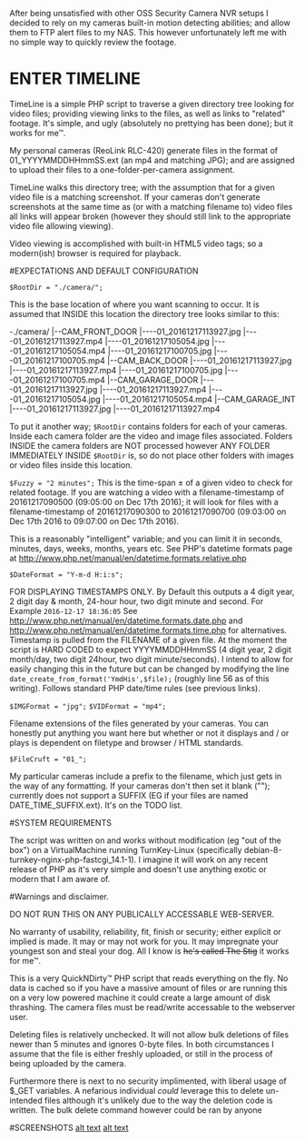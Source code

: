 After being unsatisfied with other OSS Security Camera NVR setups I decided to rely on my cameras built-in motion detecting abilities; and allow them to FTP alert files to my NAS.  This however unfortunately left me with no simple way to quickly review the footage.

# ENTER TIMELINE

TimeLine is a simple PHP script to traverse a given directory tree looking for video files; providing viewing links to the files, as well as links to "related" footage.  It's simple, and ugly (absolutely no prettying has been done); but it works for me™.

My personal cameras (ReoLink RLC-420) generate files in the format of 01_YYYYMMDDHHmmSS.ext (an mp4 and matching JPG); and are assigned to upload their files to a one-folder-per-camera assignment.

TimeLine walks this directory tree; with the assumption that for a given video file is a matching screenshot.  If your cameras don't generate screenshots at the same time as (or with a matching filename to) video files all links will appear broken (however they should still link to the appropriate video file allowing viewing).

Video viewing is accomplished with built-in HTML5 video tags; so a modern(ish) browser is required for playback.

#EXPECTATIONS AND DEFAULT CONFIGURATION

`$RootDir = "./camera/";`

This is the base location of where you want scanning to occur.  It is assumed that INSIDE this location the directory tree looks similar to this:

-./camera/
|--CAM_FRONT_DOOR
|----01_20161217113927.jpg
|----01_20161217113927.mp4
|----01_20161217105054.jpg
|----01_20161217105054.mp4
|----01_20161217100705.jpg
|----01_20161217100705.mp4
|--CAM_BACK_DOOR
|----01_20161217113927.jpg
|----01_20161217113927.mp4
|----01_20161217100705.jpg
|----01_20161217100705.mp4
|--CAM_GARAGE_DOOR
|----01_20161217113927.jpg
|----01_20161217113927.mp4
|----01_20161217105054.jpg
|----01_20161217105054.mp4
|--CAM_GARAGE_INT
|----01_20161217113927.jpg
|----01_20161217113927.mp4

To put it another way; `$RootDir` contains folders for each of your cameras.  Inside each camera folder are the video and image files associated.  Folders INSIDE the camera folders are NOT processed however ANY FOLDER IMMEDIATELY INSIDE `$RootDir` is, so do not place other folders with images or video files inside this location.

`$Fuzzy = "2 minutes";`
This is the time-span ± of a given video to check for related footage.  If you are watching a video with a filename-timestamp of 20161217090500 (09:05:00 on Dec 17th 2016); it will look for files with a filename-timestamp of 20161217090300 to 20161217090700 (09:03:00 on Dec 17th 2016 to 09:07:00 on Dec 17th 2016).

This is a reasonably "intelligent" variable; and you can limit it in seconds, minutes, days, weeks, months, years etc.  See PHP's datetime formats page at http://www.php.net/manual/en/datetime.formats.relative.php


`$DateFormat = "Y-m-d H:i:s";`

FOR DISPLAYING TIMESTAMPS ONLY.  By Default this outputs a 4 digit year, 2 digit day & month, 24-hour hour, two digit minute and second.  For Example `2016-12-17 18:36:05`  See http://www.php.net/manual/en/datetime.formats.date.php and http://www.php.net/manual/en/datetime.formats.time.php for alternatives.  Timestamp is pulled from the FILENAME of a given file.  At the moment the script is HARD CODED to expect YYYYMMDDHHmmSS (4 digit year, 2 digit month/day, two digit 24hour, two digit minute/seconds).  I intend to allow for easily changing this in the future but can be changed by modifying the line `date_create_from_format('YmdHis',$file);` (roughly line 56 as of this writing).  Follows standard PHP date/time rules (see previous links).


`$IMGFormat = "jpg";`
`$VIDFormat = "mp4";`

Filename extensions of the files generated by your cameras.  You can honestly put anything you want here but whether or not it displays and / or plays is dependent on filetype and browser / HTML standards.

`$FileCruft = "01_";`

My particular cameras include a prefix to the filename, which just gets in the way of any formatting.  If your cameras don't then set it blank (""); currently does not support a SUFFIX (EG if your files are named DATE_TIME_SUFFIX.ext).  It's on the TODO list.


#SYSTEM REQUIREMENTS

The script was written on and works without modification (eg "out of the box") on a VirtualMachine running TurnKey-Linux (specifically debian-8-turnkey-nginx-php-fastcgi_14.1-1).  I imagine it will work on any recent release of PHP as it's very simple and doesn't use anything exotic or modern that I am aware of.

#Warnings and disclaimer.

DO NOT RUN THIS ON ANY PUBLICALLY ACCESSABLE WEB-SERVER.

No warranty of usability, reliability, fit, finish or security; either explicit or implied is made.  It may or may not work for you.  It may impregnate your youngest son and steal your dog.  All I know is ~~he's called The Stig~~ it works for me™.

This is a very QuickNDirty™ PHP script that reads everything on the fly.  No data is cached so if you have a massive amount of files or are running this on a very low powered machine it could create a large amount of disk thrashing.  The camera files must be read/write accessable to the webserver user.

Deleting files is relatively unchecked.  It will not allow bulk deletions of files newer than 5 minutes and ignores 0-byte files.  In both circumstances I assume that the file is either freshly uploaded, or still in the process of being uploaded by the camera.

Furthermore there is next to no security implimented, with liberal usage of $_GET variables.  A nefarious individual *could* leverage this to delete un-intended files although it's unlikely due to the way the deletion code is written.  The bulk delete command however could be ran by anyone 

#SCREENSHOTS
[alt text](https://github.com/shandestromp/TimeLine/screenshots/index.jpg "Main Index Page")
[alt text](https://github.com/shandestromp/TimeLine/screenshots/related.jpg "Playback and Related Page")